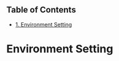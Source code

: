<div id="table-of-contents">
<h2>Table of Contents</h2>
<div id="text-table-of-contents">
<ul>
<li><a href="#orgheadline1">1. Environment Setting</a></li>
</ul>
</div>
</div>

# Environment Setting<a id="orgheadline1"></a>
